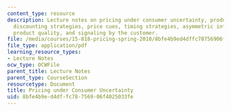 ```yaml
---
content_type: resource
description: Lecture notes on pricing under consumer uncertainty, product line strategies,
  discounting strategies, price cues, timing strategies, asymmetric information about
  product quality, and signaling by the customer.
file: /media/courses/15-818-pricing-spring-2010/8bfe4b9ed4dffc78756906f4025033fe_MIT15_818S10_lec03.pdf
file_type: application/pdf
learning_resource_types:
- Lecture Notes
ocw_type: OCWFile
parent_title: Lecture Notes
parent_type: CourseSection
resourcetype: Document
title: Pricing under Consumer Uncertainty
uid: 8bfe4b9e-d4df-fc78-7569-06f4025033fe
---
```

